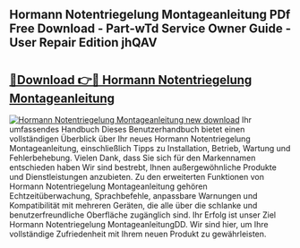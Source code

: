 ## Hormann Notentriegelung Montageanleitung PDf Free Download - Part-wTd Service Owner Guide - User Repair Edition jhQAV

# <h2><a href="http://df7n9w0.blite.top/?on=Hormann+Notentriegelung+Montageanleitung">🔗Download 👉🔴 Hormann Notentriegelung Montageanleitung</a></h2>

[![Hormann Notentriegelung Montageanleitung new download](https://i.imgur.com/lujVjoI.png)](http://df7n9w0.blite.top/?on=Hormann+Notentriegelung+Montageanleitung)
Ihr umfassendes Handbuch Dieses Benutzerhandbuch bietet einen vollständigen Überblick über Ihr neues Hormann Notentriegelung Montageanleitung, einschließlich Tipps zu Installation, Betrieb, Wartung und Fehlerbehebung. Vielen Dank, dass Sie sich für den Markennamen entschieden haben Wir sind bestrebt, Ihnen außergewöhnliche Produkte und Dienstleistungen anzubieten. Zu den erweiterten Funktionen von Hormann Notentriegelung Montageanleitung gehören Echtzeitüberwachung, Sprachbefehle, anpassbare Warnungen und Kompatibilität mit mehreren Geräten, die alle über die schlanke und benutzerfreundliche Oberfläche zugänglich sind. Ihr Erfolg ist unser Ziel Hormann Notentriegelung MontageanleitungDD. Wir sind hier, um Ihre vollständige Zufriedenheit mit Ihrem neuen Produkt zu gewährleisten.

